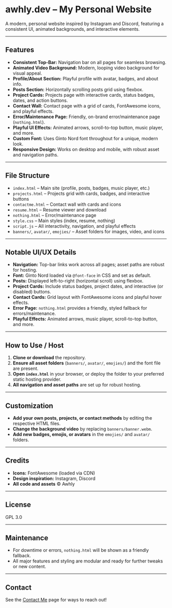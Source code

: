 # awhly.dev – My Personal Website

A modern, personal website inspired by Instagram and Discord, featuring a consistent UI, animated backgrounds, and interactive elements.

---

## Features

- **Consistent Top-Bar:** Navigation bar on all pages for seamless browsing.
- **Animated Video Background:** Modern, looping video background for visual appeal.
- **Profile/About Section:** Playful profile with avatar, badges, and about info.
- **Posts Section:** Horizontally scrolling posts grid using flexbox.
- **Project Cards:** Projects page with interactive cards, status badges, dates, and action buttons.
- **Contact Wall:** Contact page with a grid of cards, FontAwesome icons, and playful effects.
- **Error/Maintenance Page:** Friendly, on-brand error/maintenance page (`nothing.html`).
- **Playful UI Effects:** Animated arrows, scroll-to-top button, music player, and more.
- **Custom Font:** Uses Ginto Nord font throughout for a unique, modern look.
- **Responsive Design:** Works on desktop and mobile, with robust asset and navigation paths.

---

## File Structure

- `index.html` – Main site (profile, posts, badges, music player, etc.)
- `projects.html` – Projects grid with cards, badges, and interactive buttons
- `contactme.html` – Contact wall with cards and icons
- `resume.html` – Resume viewer and download
- `nothing.html` – Error/maintenance page
- `style.css` – Main styles (index, resume, nothing)
- `script.js` – All interactivity, navigation, and playful effects
- `banners/`, `avatar/`, `emojies/` – Asset folders for images, video, and icons

---

## Notable UI/UX Details

- **Navigation:** Top-bar links work across all pages; asset paths are robust for hosting.
- **Font:** Ginto Nord loaded via `@font-face` in CSS and set as default.
- **Posts:** Displayed left-to-right (horizontal scroll) using flexbox.
- **Project Cards:** Include status badges, project dates, and interactive (or disabled) buttons.
- **Contact Cards:** Grid layout with FontAwesome icons and playful hover effects.
- **Error Page:** `nothing.html` provides a friendly, styled fallback for errors/maintenance.
- **Playful Effects:** Animated arrows, music player, scroll-to-top button, and more.

---

## How to Use / Host

1. **Clone or download** the repository.
2. **Ensure all asset folders** (`banners/`, `avatar/`, `emojies/`) and the font file are present.
3. **Open `index.html`** in your browser, or deploy the folder to your preferred static hosting provider.
4. **All navigation and asset paths** are set up for robust hosting.

---

## Customization

- **Add your own posts, projects, or contact methods** by editing the respective HTML files.
- **Change the background video** by replacing `banners/banner.webm`.
- **Add new badges, emojis, or avatars** in the `emojies/` and `avatar/` folders.

---

## Credits

- **Icons:** FontAwesome (loaded via CDN)
- **Design inspiration:** Instagram, Discord
- **All code and assets** © Awhly

---

## License

GPL 3.0

---

## Maintenance

- For downtime or errors, `nothing.html` will be shown as a friendly fallback.
- All major features and styling are modular and ready for further tweaks or new content.

---

## Contact

See the [Contact Me](https://awhly.dev/contactme) page for ways to reach out!
